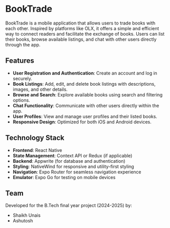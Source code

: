 # BookTrade

BookTrade is a mobile application that allows users to trade books with each other. Inspired by platforms like OLX, it offers a simple and efficient way to connect readers and facilitate the exchange of books. Users can list their books, browse available listings, and chat with other users directly through the app.

## Features

- **User Registration and Authentication**: Create an account and log in securely.
- **Book Listings**: Add, edit, and delete book listings with descriptions, images, and other details.
- **Browse and Search**: Explore available books using search and filtering options.
- **Chat Functionality**: Communicate with other users directly within the app.
- **User Profiles**: View and manage user profiles and their listed books.
- **Responsive Design**: Optimized for both iOS and Android devices.

## Technology Stack

- **Frontend**: React Native
- **State Management**: Context API or Redux (if applicable)
- **Backend**: Appwrite (for database and authentication)
- **Styling**: NativeWind for responsive and utility-first styling
- **Navigation**: Expo Router for seamless navigation experience
- **Emulator**: Expo Go for testing on mobile devices

## Team

Developed for the B.Tech final year project (2024-2025) by:

- Shaikh Unais
- Ashutosh

